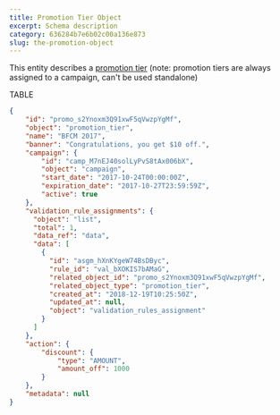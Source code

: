 ```yaml
---
title: Promotion Tier Object
excerpt: Schema description
category: 636284b7e6b02c00a136e873
slug: the-promotion-object
---
```


This entity describes a [promotion tier](doc:promotion-tier) (note: promotion tiers are always assigned to a campaign, can't be used standalone)

TABLE

```json Example Response
{
    "id": "promo_s2Ynoxm3Q91xwF5qVwzpYgMf",
    "object": "promotion_tier",
    "name": "BFCM 2017",
    "banner": "Congratulations, you get $10 off.",
    "campaign": {
        "id": "camp_M7nEJ40solLyPvS8tAx006bX",
        "object": "campaign",
        "start_date": "2017-10-24T00:00:00Z",
        "expiration_date": "2017-10-27T23:59:59Z",
        "active": true
    },
    "validation_rule_assignments": {
      "object": "list",
      "total": 1,
      "data_ref": "data",
      "data": [
        {
          "id": "asgm_hXnKYgeW74BsDByc",
          "rule_id": "val_bXOKIS7bAMaG",
          "related_object_id": "promo_s2Ynoxm3Q91xwF5qVwzpYgMf",
          "related_object_type": "promotion_tier",
          "created_at": "2018-12-19T10:25:50Z",
          "updated_at": null,
          "object": "validation_rules_assignment"
        }
      ]
    },
    "action": {
        "discount": {
            "type": "AMOUNT",
            "amount_off": 1000
        }
    },
    "metadata": null
}
```